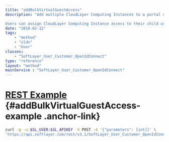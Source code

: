 ```yaml
---
title: "addBulkVirtualGuestAccess"
description: "Add multiple CloudLayer Computing Instances to a portal user's access list. A user's CloudLayer Computing Instance access list controls which of an account's CloudLayer Computing Instance objects a user has access to in the SoftLayer customer portal and API. CloudLayer Computing Instances do not exist in the SoftLayer portal and returns 'not found' exceptions in the API if the user doesn't have access to it. addBulkVirtualGuestAccess() does not attempt to add CloudLayer Computing Instance access if the given user already has access to that CloudLayer Computing Instance object. 

Users can assign CloudLayer Computing Instance access to their child users, but not to themselves. An account's master has access to all CloudLayer Computing Instances on their customer account and can set CloudLayer Computing Instance access for any of the other users on their account. "
date: "2018-02-12"
tags:
    - "method"
    - "sldn"
    - "User"
classes:
    - "SoftLayer_User_Customer_OpenIdConnect"
type: "reference"
layout: "method"
mainService : "SoftLayer_User_Customer_OpenIdConnect"
---
```


# [REST Example](#addBulkVirtualGuestAccess-example) <a href="/article/rest/"><i class="fas fa-question"></i></a> {#addBulkVirtualGuestAccess-example .anchor-link} 
```bash
curl -g -u $SL_USER:$SL_APIKEY -X POST -d '{"parameters": [int]}' \
'https://api.softlayer.com/rest/v3.1/SoftLayer_User_Customer_OpenIdConnect/{SoftLayer_User_Customer_OpenIdConnectID}/addBulkVirtualGuestAccess'
```
